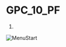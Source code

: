 # GPC_10_PF
1.
![MenuStart](https://user-images.githubusercontent.com/52904285/154853961-42620867-5af6-4e48-8057-9aa605443349.gif)
